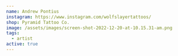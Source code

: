```yaml
---
name: Andrew Pontius
instagram: https://www.instagram.com/wolfslayertattoos/
shop: Pyramid Tattoo Co.
image: /assets/images/screen-shot-2022-12-20-at-10.15.31-am.png
tags:
  - artist
active: true
---
```

